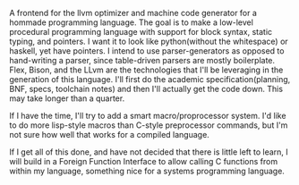 A frontend for the llvm optimizer and machine code generator for a hommade programming language. The goal is to make a low-level procedural programming language with support for block syntax, static typing, and pointers. I want it to look like python(without the whitespace) or haskell, yet have pointers. I intend to use parser-generators as opposed to hand-writing a parser, since table-driven parsers are mostly boilerplate. Flex, Bison, and the LLvm are the technologies that I'll be leveraging in the generation of this language. I'll first do the academic specification(planning, BNF, specs, toolchain notes) and then I'll actually get the code down. This may take longer than a quarter. 

If I have the time, I'll try to add a smart macro/proprocessor system. I'd like to do more lisp-style macros than C-style preprocessor commands, but I'm not sure how well that works for a compiled language. 

If I get all of this done, and have not decided that there is little left to learn, I will build in a Foreign Function Interface to allow calling C functions from within my language, something nice for a systems programming language. 
